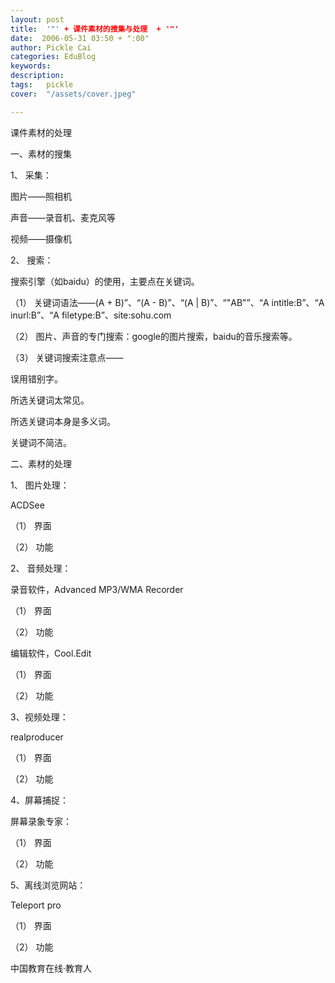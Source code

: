 ```yaml
---
layout: post  
title:  '"' + 课件素材的搜集与处理  + '"'
date:  2006-05-31 03:50 + ":00" 
author: Pickle Cai  
categories: EduBlog  
keywords: 
description:   
tags:	pickle   
cover:  "/assets/cover.jpeg"  

---  
```

    
课件素材的处理



一、素材的搜集



1、  采集：



图片——照相机



声音——录音机、麦克风等



视频——摄像机



2、  搜索：



搜索引擎（如baidu）的使用，主要点在关键词。



（1）           关键词语法——(A + B)”、“(A - B)”、“(A | B)”、“"AB"”、“A intitle:B”、“A inurl:B”、“A filetype:B”、site:sohu.com



（2）           图片、声音的专门搜索：google的图片搜索，baidu的音乐搜索等。



（3）           关键词搜索注意点——



误用错别字。



所选关键词太常见。



所选关键词本身是多义词。



关键词不简洁。



二、素材的处理



1、  图片处理：



ACDSee



（1）       界面



（2）       功能



2、  音频处理：



录音软件，Advanced MP3/WMA Recorder



（1）       界面



（2）       功能



编辑软件，Cool.Edit



（1）       界面



（2）       功能



3、视频处理：



realproducer



（1）       界面



（2）       功能



4、屏幕捕捉：



屏幕录象专家：



（1）       界面



（2）       功能



5、离线浏览网站：



Teleport pro    



（1）       界面



（2）       功能



 



 



		    
 中国教育在线·教育人

